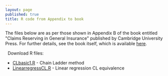 ```yaml
---
layout: page
published: true
title: R code from Appendix to book
---
```


The files below are as per those shown in Appendix B of the book entitled "Claims Reserving in General Insurance" published by Cambridge University Press. For further details, see the book itself, which is available [here](http://www.cambridge.org/it/academic/subjects/mathematics/optimization-or-and-risk-analysis/claims-reserving-general-insurance?format=HB&utm_source=website&utm_medium=blog&utm_campaign=9781107076938&utm_term=LFA).

<span class="fa fa-lg fa-download"></span>&nbsp; Download R files:
 -  [CLbasic1.R]({{site.baseurl}}\Rfiles\CLbasic1.R) - Chain Ladder method
  - [LinearregressCL.R]({{site.baseurl}}\Rfiles\LinearregressCL.R) - Linear regression CL equivalence

